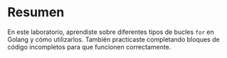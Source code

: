 # Resumen

En este laboratorio, aprendiste sobre diferentes tipos de bucles `for` en Golang y cómo utilizarlos. También practicaste completando bloques de código incompletos para que funcionen correctamente.
